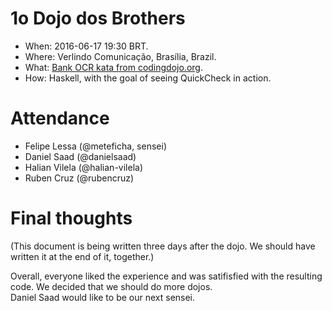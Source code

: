 1o Dojo dos Brothers
====================

* When: 2016-06-17 19:30 BRT.
* Where: Verlindo Comunicação, Brasília, Brazil.
* What: [Bank OCR kata from codingdojo.org](http://www.codingdojo.org/cgi-bin/index.pl?KataBankOCR).
* How: Haskell, with the goal of seeing QuickCheck in action.


Attendance
==========

* Felipe Lessa (@meteficha, sensei)
* Daniel Saad (@danielsaad)
* Halian Vilela (@halian-vilela)
* Ruben Cruz (@rubencruz)


Final thoughts
==============

(This document is being written three days after the dojo.  We should have written it at the end of it, together.)

Overall, everyone liked the experience and was satifisfied with the resulting code.  We decided that we should do more dojos.  
Daniel Saad would like to be our next sensei.
